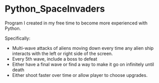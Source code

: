 # Python_SpaceInvaders
Program I created in my free time to become more experienced with Python.

Specifically:
- Multi-wave attacks of aliens moving down every time any alien ship interacts with the left or right side of the screen.
- Every 5th wave, include a boss to defeat
- Either have a final wave or find a way to make it go on infinitely until death
- Either shoot faster over time or allow player to choose upgrades.
